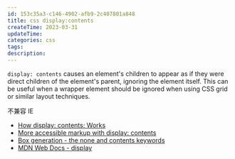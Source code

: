 ```yaml
---
id: 153c35a3-c146-4902-afb9-2c407801a848
title: css display:contents
createTime: 2023-03-31
updateTime:
categories: css
tags:
description:
---
```


`display: contents` causes an element's children to appear as if they were direct children of the element's parent, ignoring the element itself. This can be useful when a wrapper element should be ignored when using CSS grid or similar layout techniques.

不兼容 IE

- [How display: contents; Works](https://bitsofco.de/how-display-contents-works/)
- [More accessible markup with display: contents](https://hidde.blog/more-accessible-markup-with-display-contents/)
- [Box generation - the none and contents keywords](https://www.w3.org/TR/css-display-3/#box-generation)
- [MDN Web Docs - display](https://developer.mozilla.org/en-US/docs/Web/CSS/display#display_contents)
